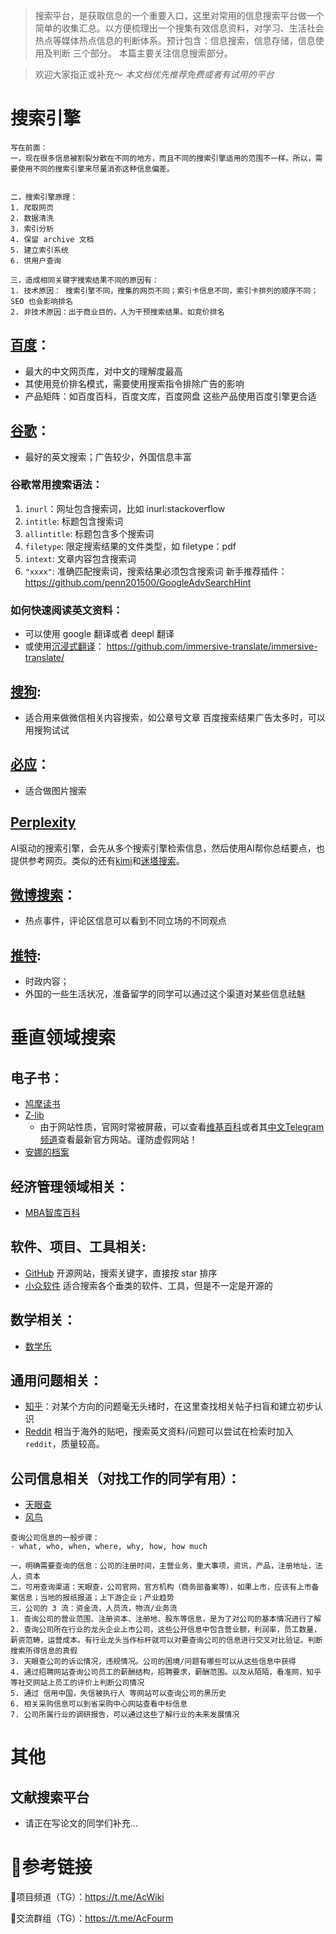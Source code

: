 > 搜索平台，是获取信息的一个重要入口，这里对常用的信息搜索平台做一个简单的收集汇总。以方便梳理出一个搜集有效信息资料，对学习、生活社会热点等媒体热点信息的判断体系。预计包含：信息搜索，信息存储，信息使用及判断 三个部分。 本篇主要关注信息搜索部分。

>欢迎大家指正或补充～
> *本文档优先推荐免费或者有试用的平台*

# 搜索引擎
```
写在前面：
一，现在很多信息被割裂分散在不同的地方，而且不同的搜索引擎适用的范围不一样。所以，需要使用不同的搜索引擎来尽量消弥这种信息偏差。


二，搜索引擎原理：
1. 爬取网页
2. 数据清洗
3. 索引分析
4. 保留 archive 文档
5. 建立索引系统
6. 供用户查询

三，造成相同关键字搜索结果不同的原因有：
1. 技术原因： 搜索引擎不同，搜集的网页不同；索引卡信息不同，索引卡排列的顺序不同； SEO 也会影响排名
2. 非技术原因：出于商业目的，人为干预搜索结果。如竞价排名

```

## [百度](https://www.baidu.com)：

- 最大的中文网页库，对中文的理解度最高
- 其使用竞价排名模式，需要使用搜索指令排除广告的影响
- 产品矩阵：如百度百科，百度文库，百度网盘 这些产品使用百度引擎更合适


## [谷歌](https://www.google.com)：

- 最好的英文搜索；广告较少，外国信息丰富
### 谷歌常用搜索语法：
1. `inurl`：网址包含搜索词，比如 inurl:stackoverflow
2. `intitle`: 标题包含搜索词
3. `allintitle`: 标题包含多个搜索词
4. `filetype`: 限定搜索结果的文件类型，如 filetype：pdf
5. `intext`: 文章内容包含搜索词
6. `"xxxx"`: 准确匹配搜索词，搜索结果必须包含搜索词
    新手推荐插件：https://github.com/penn201500/GoogleAdvSearchHint

### 如何快速阅读英文资料：
- 可以使用 google 翻译或者 deepl 翻译
- 或使用[沉浸式翻译](https://immersivetranslate.com/)：
    https://github.com/immersive-translate/immersive-translate/
        
## [搜狗](https://www.sogou.com/):
- 适合用来做微信相关内容搜索，如公章号文章
百度搜索结果广告太多时，可以用搜狗试试

## [必应](https://cn.bing.com/)：
- 适合做图片搜索

## [Perplexity](https://www.perplexity.ai/)

AI驱动的搜索引擎，会先从多个搜索引擎检索信息，然后使用AI帮你总结要点，也提供参考网页。类似的还有[kimi](https://kimi.moonshot.cn/)和[迷塔搜索](https://metaso.cn/)。

## [微博搜索](https://weibo.com/)：
- 热点事件，评论区信息可以看到不同立场的不同观点

## [推特](https://twitter.com/):
- 时政内容；
- 外国的一些生活状况，准备留学的同学可以通过这个渠道对某些信息祛魅



# 垂直领域搜索

## 电子书：
- [鸠摩读书](https://www.jiumodiary.com/)
- [Z-lib](https://z-library.sk/)
    - 由于网站性质，官网时常被屏蔽，可以查看[维基百科](https://en.m.wikipedia.org/wiki/Z-Library)或者其[中文Telegram频道](https://t.me/zlib_china_official)查看最新官方网站。谨防虚假网站！
- [安娜的档案](https://zh.annas-archive.org/)

## 经济管理领域相关：
- [MBA智库百科](https://wiki.mbalib.com/wiki/%E9%A6%96%E9%A1%B5)

## 软件、项目、工具相关:
- [GitHub](https://github.com/) 开源网站，搜索关键字，直接按 star 排序
- [小众软件](https://www.appinn.com/) 适合搜索各个垂类的软件、工具，但是不一定是开源的

## 数学相关：
- [数学乐](https://www.shuxuele.com/)

## 通用问题相关：
- [知乎](https://www.zhihu.com/)：对某个方向的问题毫无头绪时，在这里查找相关帖子扫盲和建立初步认识
- [Reddit](https://www.reddit.com/) 相当于海外的贴吧，搜索英文资料/问题可以尝试在检索时加入`reddit`，质量较高。

## 公司信息相关（对找工作的同学有用）：
- [天眼查](https://www.tianyancha.com/)
- [风鸟](https://www.riskbird.com/)
```
查询公司信息的一般步骤：
- what, who, when, where, why, how, how much

一，明确需要查询的信息：公司的注册时间，主营业务，重大事项，资讯，产品，注册地址，法人，资本
二，可用查询渠道：天眼查，公司官网，官方机构（商务部备案等），如果上市，应该有上市备案信息；当地的报纸报道；上下游企业；产业趋势
三，公司的 3 流：资金流，人员流，物流/业务流
1. 查询公司的营业范围、注册资本、注册地、股东等信息，是为了对公司的基本情况进行了解
2. 查询公司所在行业的龙头企业上市公司，这些公开信息中包含营业额，利润率，员工数量，薪资范畴，运营成本。有行业龙头当作标杆就可以对要查询公司的信息进行交叉对比验证。判断搜索所得信息的真假
3. 天眼查公司的诉讼情况，违规情况。公司的困境/问题有哪些可以从这些信息中获得
4. 通过招聘网站查询公司员工的薪酬结构，招聘要求，薪酬范围。以及从陌陌，看准网，知乎等社交网站上员工的评价上判断公司情况
5. 通过 信用中国，失信被执行人 等网站可以查询公司的黑历史
6. 相关采购信息可以到省采购中心网站查看中标信息
7. 公司所属行业的调研报告，可以通过这些了解行业的未来发展情况

```

# 其他

## 文献搜索平台
- 请正在写论文的同学们补充...


# 🔗参考链接

🔗项目频道（TG）：https://t.me/AcWiki

🔗交流群组（TG）：https://t.me/AcFourm
